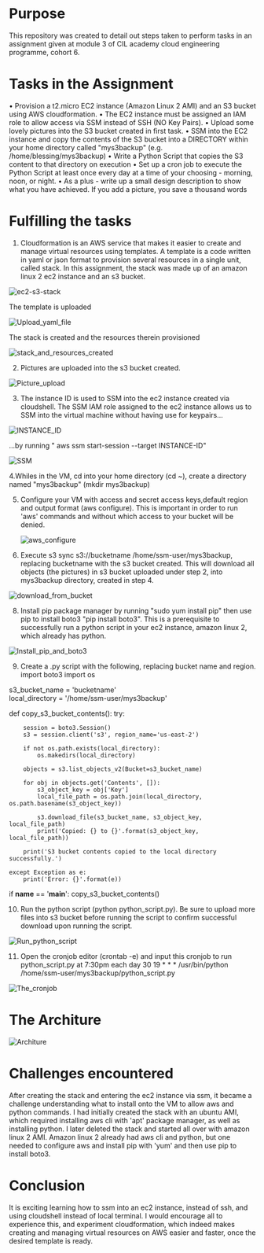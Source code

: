 # Purpose
This repository was created to detail out steps taken to perform tasks in an assignment given at module 3 of CIL academy cloud engineering programme, cohort 6.

# Tasks in the Assignment
•	Provision a t2.micro EC2 instance (Amazon Linux 2 AMI) and an S3 bucket using AWS cloudformation.
•	The EC2 instance must be assigned an IAM role to allow access via SSM instead of SSH (NO Key Pairs).
•	Upload some lovely pictures into the S3 bucket created in first task.
•	SSM into the EC2 instance and copy the contents of the S3 bucket into a DIRECTORY within your home directory called "mys3backup" (e.g. /home/blessing/mys3backup)
•	Write a Python Script that copies the S3 content to that directory on execution
•	Set up a cron job to execute the Python Script at least once every day at a time of your choosing - morning, noon, or night.
•	As a plus - write up a small design description to show what you have achieved. If you add a picture, you save a thousand words 

# Fulfilling the tasks
1. Cloudformation is an AWS service that makes it easier to create and manage virtual resources using templates. A template is a code written in yaml or json format to provision several resources in a single unit, called stack. In this assignment, the stack was made up of an amazon linux 2 ec2 instance and an s3 bucket.
   
![ec2-s3-stack](https://github.com/seyramgabriel/CIL-module-3-assignment/assets/130064282/7182ac1f-edc3-4e6e-be9a-07ecab925f15)

The template is uploaded 

![Upload_yaml_file](https://github.com/seyramgabriel/CIL-module-3-assignment/assets/130064282/d942febb-5252-4887-b5d1-5d32f1a40383)


The stack is created and the resources therein provisioned

![stack_and_resources_created](https://github.com/seyramgabriel/CIL-module-3-assignment/assets/130064282/848c9de0-59e6-4145-ab68-528853ca7604)

2. Pictures are uploaded into the s3 bucket created.

![Picture_upload](https://github.com/seyramgabriel/CIL-module-3-assignment/assets/130064282/7ceffe73-a092-4ca8-a62a-3c7e2b39eec1)


3. The instance ID is used to SSM into the ec2 instance created via cloudshell.  The SSM IAM role assigned to the ec2 instance allows us to SSM into the virtual machine without having use for keypairs...  


![INSTANCE_ID](https://github.com/seyramgabriel/CIL-module-3-assignment/assets/130064282/27f27c83-a027-48d6-9f2b-51a11a3b7d29)


...by running " aws ssm start-session --target INSTANCE-ID"

![SSM](https://github.com/seyramgabriel/CIL-module-3-assignment/assets/130064282/cdb3249c-f553-4243-a8da-639b65b69601)


4.Whiles in the VM, cd into your home directory (cd ~), create a directory named "mys3backup" (mkdir mys3backup) 

5. Configure your VM with access and secret access keys,default region and output format (aws configure). This is important in order to run 'aws' commands and without which access to your bucket will be denied.

   ![aws_configure](https://github.com/seyramgabriel/CIL-module-3-assignment/assets/130064282/c4830e52-49ca-4d20-a795-db46743c6822)

6. Execute s3 sync s3://bucketname /home/ssm-user/mys3backup, replacing bucketname with the s3 bucket created.
This will download all objects (the pictures) in s3 bucket uploaded under step 2, into mys3backup directory, created in step 4.

![download_from_bucket](https://github.com/seyramgabriel/CIL-module-3-assignment/assets/130064282/9590a437-38df-4be2-a09a-78f2f18080ee)


8. Install pip package manager by running "sudo yum install pip" then use pip to install boto3 "pip install boto3". This is a prerequisite to successfully run a python script in your ec2 instance, amazon linux 2, which already has python.

![Install_pip_and_boto3](https://github.com/seyramgabriel/CIL-module-3-assignment/assets/130064282/93c27d74-3a3b-498a-b013-8c257a84bd99)


9. Create a .py script with the following, replacing bucket name and region. 
import boto3
import os

s3_bucket_name = 'bucketname'  
local_directory = '/home/ssm-user/mys3backup'

def copy_s3_bucket_contents():
    try:
        
        session = boto3.Session()
        s3 = session.client('s3', region_name='us-east-2')
      
        if not os.path.exists(local_directory):
            os.makedirs(local_directory)
      
        objects = s3.list_objects_v2(Bucket=s3_bucket_name)
       
        for obj in objects.get('Contents', []):
            s3_object_key = obj['Key']
            local_file_path = os.path.join(local_directory, os.path.basename(s3_object_key))

            s3.download_file(s3_bucket_name, s3_object_key, local_file_path)
            print('Copied: {} to {}'.format(s3_object_key, local_file_path))

        print('S3 bucket contents copied to the local directory successfully.')

    except Exception as e:
        print('Error: {}'.format(e))

if __name__ == '__main__':
    copy_s3_bucket_contents()

10. Run the python script (python python_script.py). Be sure to upload more files into s3 bucket before running the script to confirm successful download upon running the script.


![Run_python_script](https://github.com/seyramgabriel/CIL-module-3-assignment/assets/130064282/0d394058-2883-4f11-892d-2674cd6680f0)


   
11. Open the cronjob editor (crontab -e) and input this cronjob to run python_script.py at 7:30pm each day
30 19 * * * /usr/bin/python /home/ssm-user/mys3backup/python_script.py



![The_cronjob](https://github.com/seyramgabriel/CIL-module-3-assignment/assets/130064282/3b64688e-f930-435a-95e1-d1667e3e8f7e)



# The Architure


![Architure](https://github.com/seyramgabriel/CIL-module-3-assignment/assets/130064282/d4ac56e3-2c16-46f4-a8e5-2a3c5a464106)


# Challenges encountered
After creating the stack and entering the ec2 instance via ssm, it became a challenge understanding what to install onto the VM to allow aws and python commands. I had initially created the stack with an ubuntu AMI, which required installing aws cli with 'apt' package manager, as well as installing python. I later deleted the stack and started all over with amazon linux 2 AMI. Amazon linux 2 already had aws cli and python, but one needed to configure aws and install pip with 'yum' and then use pip to install boto3.

# Conclusion
It is exciting learning how to ssm into an ec2 instance, instead of ssh, and using  cloudshell instead of local terminal. I would encourage all to experience this, and experiment cloudformation, which indeed makes creating and managing virtual resources on AWS easier and faster, once the desired template is ready.

   
